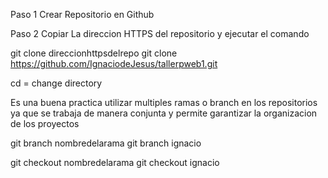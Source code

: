 Paso 1 Crear Repositorio en Github

Paso 2 Copiar La direccion HTTPS del repositorio y ejecutar el comando

git clone direccionhttpsdelrepo
git clone https://github.com/IgnaciodeJesus/tallerpweb1.git

cd = change directory

Es una buena practica utilizar multiples ramas o branch en los repositorios ya que se trabaja de manera conjunta y permite garantizar la organizacion de los proyectos

git branch nombredelarama
git branch ignacio

git checkout nombredelarama
git checkout ignacio